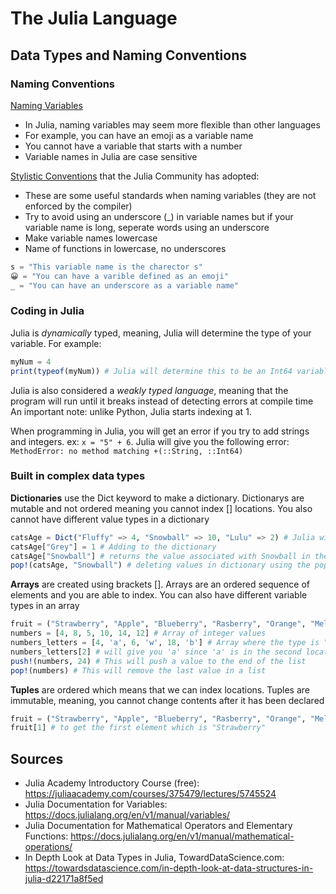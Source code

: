 # The Julia Language
## Data Types and Naming Conventions

### Naming Conventions

[Naming Variables](https://docs.julialang.org/en/v1/manual/variables/)
- In Julia, naming variables may seem more flexible than other languages
- For example, you can have an emoji as a variable name
- You cannot have a variable that starts with a number
- Variable names in Julia are case sensitive

[Stylistic Conventions](https://docs.julialang.org/en/v1/manual/variables/) that the Julia Community has adopted:
- These are some useful standards when naming variables (they are not enforced by the compiler)
- Try to avoid using an underscore (_) in variable names but if your variable name is long, seperate words using an underscore
- Make variable names lowercase
- Name of functions in lowercase, no underscores

```julia
s = "This variable name is the charector s"
😀 = "You can have a varible defined as an emoji"
_ = "You can have an underscore as a variable name"
```
### Coding in Julia

Julia is *dynamically* typed, meaning, Julia will determine the type of your variable. For example:

```julia
myNum = 4
print(typeof(myNum)) # Julia will determine this to be an Int64 variable type
```
Julia is also considered a *weakly typed language*, meaning that the program will run until it breaks instead of detecting errors at compile time
An important note: unlike Python, Julia starts indexing at 1.

When programming in Julia, you will get an error if you try to add strings and integers. ex: `x = "5" + 6`. Julia will give you the following error: `MethodError: no method matching +(::String, ::Int64)`

### Built in complex data types

**Dictionaries** use the Dict keyword to make a dictionary. Dictionarys are mutable and not ordered meaning you cannot index [] locations. You also cannot have different value types in a dictionary
```julia
catsAge = Dict("Fluffy" => 4, "Snowball" => 10, "Lulu" => 2) # Julia will make this a dictionary of strings with integer values
catsAge["Grey"] = 1 # Adding to the dictionary
catsAge["Snowball"] # returns the value associated with Snowball in the catsAge dictionary
pop!(catsAge, "Snowball") # deleting values in dictionary using the pop!(dictionaryName, key) function
```
**Arrays** are created using brackets []. Arrays are an ordered sequence of elements and you are able to index. You can also have different variable types in an array
```julia
fruit = ("Strawberry", "Apple", "Blueberry", "Rasberry", "Orange", "Melon", "Kiwi") # array of strings
numbers = [4, 8, 5, 10, 14, 12] # Array of integer values
numbers_letters = [4, 'a', 6, 'w', 18, 'b'] # Array where the type is "Any". This means it can have any variable type
numbers_letters[2] # will give you 'a' since 'a' is in the second location of the list
push!(numbers, 24) # This will push a value to the end of the list
pop!(numbers) # This will remove the last value in a list
```
**Tuples** are ordered which means that we can index locations. Tuples are immutable, meaning, you cannot change contents after it has been declared
```julia
fruit = ("Strawberry", "Apple", "Blueberry", "Rasberry", "Orange", "Melon", "Kiwi")
fruit[1] # to get the first element which is "Strawberry"
```

## Sources
- Julia Academy Introductory Course (free): https://juliaacademy.com/courses/375479/lectures/5745524
- Julia Documentation for Variables: https://docs.julialang.org/en/v1/manual/variables/
- Julia Documentation for Mathematical Operators and Elementary Functions: https://docs.julialang.org/en/v1/manual/mathematical-operations/ 
- In Depth Look at Data Types in Julia, TowardDataScience.com: https://towardsdatascience.com/in-depth-look-at-data-structures-in-julia-d22171a8f5ed
